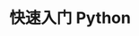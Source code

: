 <!--
 * @Author: shgopher shgopher@gmail.com
 * @Date: 2024-08-18 11:41:33
 * @LastEditors: shgopher shgopher@gmail.com
 * @LastEditTime: 2024-08-18 11:41:46
 * @FilePath: /PythonFamily/HelloPython.md
 * @Description: 
 * 
 * Copyright (c) 2024 by shgopher, All Rights Reserved. 
-->
# 快速入门 Python
